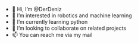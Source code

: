 - 👋 Hi, I’m @DerDeniz
- 👀 I’m interested in robotics and machine learning
- 🌱 I’m currently learning python
- 💞️ I’m looking to collaborate on related projects
- 📫 You can reach me via my mail

<!---
DerDeniz/DerDeniz is a ✨ special ✨ repository because its `README.md` (this file) appears on your GitHub profile.
You can click the Preview link to take a look at your changes.
--->
